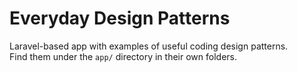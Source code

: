 # Everyday Design Patterns

Laravel-based app with examples of useful coding design patterns.   
Find them under the `app/` directory in their own folders.
